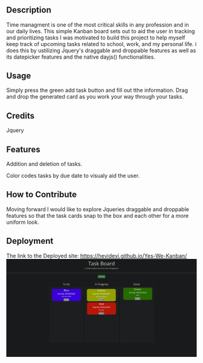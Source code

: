 # <Yes-We-Kanban>

## Description
Time managment is one of the most critical skills in any profession and in our daily lives. 
This simple Kanban board sets out to aid the user in tracking and prioritizing tasks 
I was motivated to build this project to help myself keep track of upcoming tasks related to school, work, and my personal life.
i does this by ustilizing Jquery's draggable and droppable features as well as its datepicker features and the native dayjs() functionalities.

## Usage

Simply press the green add task button and fill out tthe information. Drag and drop the generated card as you work your way through your tasks. 


## Credits

Jquery


## Features

Addition and deletion of tasks.

Color codes tasks by due date to visualy aid the user. 

## How to Contribute

Moving forward I would like to explore Jqueries draggable and droppable features so that the task cards snap to the box and each other for a more uniform look. 


## Deployment
The link to the Deployed site:
https://hevidevi.github.io/Yes-We-Kanban/
![](/assets/screenshot/Yes-We-Kanban-Screenshot.png)

